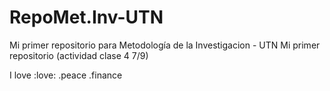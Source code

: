 # RepoMet.Inv-UTN
Mi primer repositorio para Metodología de la Investigacion - UTN
Mi primer repositorio (actividad clase 4 7/9)

I love :love: .peace .finance
